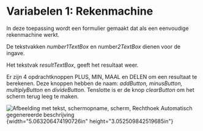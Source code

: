 # Variabelen 1: Rekenmachine

In deze toepassing wordt een formulier gemaakt dat als een eenvoudige
rekenmachine werkt.

De tekstvakken *number1TextBox* en number*2TextBox* dienen voor de
ingave.

Het tekstvak r*esultTextBox*, geeft het resultaat weer.

Er zijn 4 opdrachtknoppen PLUS, MIN, MAAL en DELEN om een resultaat te
berekenen. Deze knoppen hebben de naam: *addButton, minusButton,
multiplyButton* en *divideButton*. Tenslotte is er de knop *clearButton*
om het scherm terug leeg te maken.

![Afbeelding met tekst, schermopname, scherm, Rechthoek Automatisch
gegenereerde
beschrijving](./media/image1.png){width="5.063206474190726in"
height="3.052509842519685in"}
